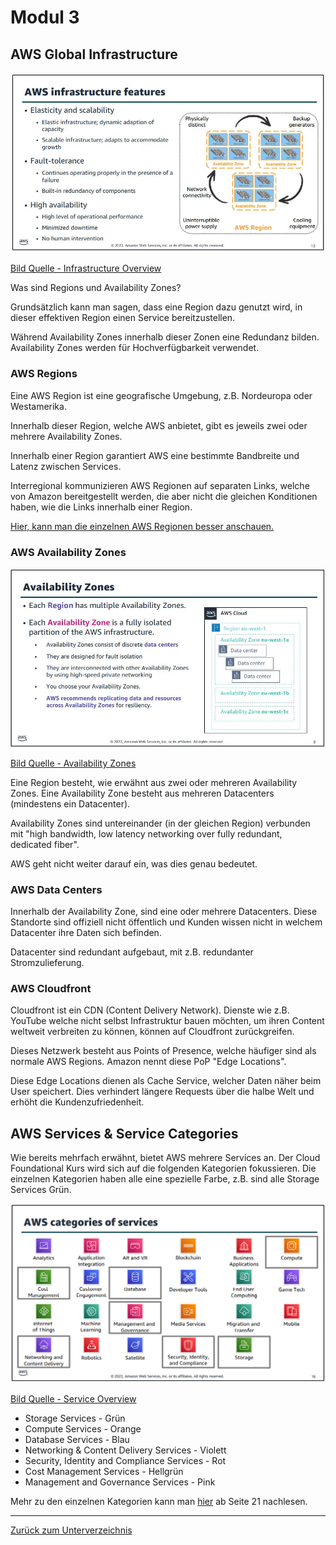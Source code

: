 # Modul 3

## AWS Global Infrastructure

![Infrastructure Overview](../../Ressourcen/Bilder/AWS_Bilder/infrastructure/overview.jpg)

[Bild Quelle - Infrastructure Overview](../../Anhang/quellen.md#infrastructure-overview)

Was sind Regions und Availability Zones?

Grundsätzlich kann man sagen, dass eine Region dazu genutzt wird, in dieser effektiven Region einen Service bereitzustellen.

Während Availability Zones innerhalb dieser Zonen eine Redundanz bilden. Availability Zones werden für Hochverfügbarkeit verwendet.

### AWS Regions

Eine AWS Region ist eine geografische Umgebung, z.B. Nordeuropa oder Westamerika.

Innerhalb dieser Region, welche AWS anbietet, gibt es jeweils zwei oder mehrere Availability Zones.

Innerhalb einer Region garantiert AWS eine bestimmte Bandbreite und Latenz zwischen Services.

Interregional kommunizieren AWS Regionen auf separaten Links, welche von Amazon bereitgestellt werden, die aber nicht die gleichen Konditionen haben, wie die Links innerhalb einer Region.

[Hier, kann man die einzelnen AWS Regionen besser anschauen.](https://aws.amazon.com/de/about-aws/global-infrastructure/#AWS_Global_Infrastructure_Map)

### AWS Availability Zones

![Availability Zones](../../Ressourcen/Bilder/AWS_Bilder/infrastructure/availability_zones.jpg)

[Bild Quelle - Availability Zones](../../Anhang/quellen.md#availability-zones)

Eine Region besteht, wie erwähnt aus zwei oder mehreren Availability Zones. Eine Availability Zone besteht aus mehreren Datacenters (mindestens ein Datacenter).

Availability Zones sind untereinander (in der gleichen Region) verbunden mit "high bandwidth, low latency networking over fully redundant, dedicated fiber".

AWS geht nicht weiter darauf ein, was dies genau bedeutet.

### AWS Data Centers

Innerhalb der Availability Zone, sind eine oder mehrere Datacenters. Diese Standorte sind offiziell nicht öffentlich und Kunden wissen nicht in welchem Datacenter ihre Daten sich befinden.

Datacenter sind redundant aufgebaut, mit z.B. redundanter Stromzulieferung.

### AWS Cloudfront

Cloudfront ist ein CDN (Content Delivery Network). Dienste wie z.B. YouTube welche nicht selbst Infrastruktur bauen möchten, um ihren Content weltweit verbreiten zu können, können auf Cloudfront zurückgreifen.

Dieses Netzwerk besteht aus Points of Presence, welche häufiger sind als normale AWS Regions. Amazon nennt diese PoP "Edge Locations".

Diese Edge Locations dienen als Cache Service, welcher Daten näher beim User speichert. Dies verhindert längere Requests über die halbe Welt und erhöht die Kundenzufriedenheit.

## AWS Services & Service Categories

Wie bereits mehrfach erwähnt, bietet AWS mehrere Services an. Der Cloud Foundational Kurs wird sich auf die folgenden Kategorien fokussieren. Die einzelnen Kategorien haben alle eine spezielle Farbe, z.B. sind alle Storage Services Grün.

![Service Overview](../../Ressourcen/Bilder/AWS_Bilder/services/overview.png)

[Bild Quelle - Service Overview](../../Anhang/quellen.md#services-overview)

* Storage Services - Grün
* Compute Services - Orange
* Database Services - Blau
* Networking & Content Delivery Services - Violett
* Security, Identity and Compliance Services - Rot
* Cost Management Services - Hellgrün
* Management and Governance Services - Pink

Mehr zu den einzelnen Kategorien kann man [hier](https://awsacademy.instructure.com/courses/40895/modules/items/3510678) ab Seite 21 nachlesen.

-----

[Zurück zum Unterverzeichnis](../README.md)
